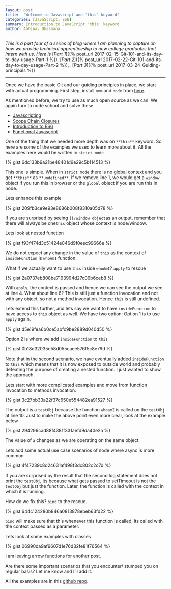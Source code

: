 ```yaml
---
layout: post
title:  "Welcome to Javascript and 'this' keyword"
categories: [JavaScript, ES6]
summary: Introduction to JavaScript 'this' keyword
author: Abhinav Dhasmana
---
```


_This is a part four of a series of blog where I am planning to capture on how we provide technical apprenticeship to new college graduates that intern with us. Here is_ [_Part 1_]({% post_url 2017-02-15-Git-101-and-its-day-to-day-usage-Part-1 %})_,_ [_Part 2_]({% post_url 2017-02-22-Git-101-and-its-day-to-day-usage-Part-2 %}),_ [_Part 3_]({% post_url 2017-03-24-Guiding-principals %})


* * *

Once we have the basic Git and our guiding principles in place, we start with actual programming. First step, install `nvm` and `node` from [here](https://github.com/creationix/nvm).

As mentioned before, we try to use as much open source as we can. We again turn to node school and solve these

*   [Javascripting](https://github.com/workshopper/javascripting)
*   [Scope Chain Closures](https://github.com/workshopper/scope-chains-closures)
*   [Introduction to ES6](https://github.com/domenic/count-to-6)
*   [Functional Javascript](https://github.com/timoxley/functional-javascript-workshop)

One of the thing that we needed more depth was on `**this**` keyword. So here are some of the examples we used to learn more about it. All the examples here would be written in `strict mode`


{% gist 6dc133b9a21be48401d6e29c5b114513 %}

This one is simple. When in `strict mode` there is no global context and you get `**this**` as `**undefined**`. If we remove line 1, we would get a `window` object if you run this in browser or the `global` object if you are run this in node.

Lets enhance this example

{% gist 209fb3ce9e93e8686b008f8310a05d78 %}

If you are surprised by seeing `{}/window object`as an output, remember that there will always be one`this` object whose context is node/window.

Lets look at nested function

{% gist f93f474d3c51424e046d9f0eec99666e %}

We do not expect any change in the value of `this` as the context of `insideFunction` is `whoAmI` function.

What if we actually want to use `this` inside `whoAmI`? `apply` to rescue

{% gist 2a0737eb808be7193994d27c09b6ceb8 %}


With `apply`, the context is passed and hence we can see the output we see at line 4\. What about line 6? This is still just a function invocation and not with any object, so not a method invocation. Hence `this` is still undefined.

Lets extend this further, and lets say we want to have `insideFunction` to have access to `this` object as well. We have two option: Option 1 is to use `apply` again.

{% gist d5e19fea6b0ce5abfc9be2889d040d50 %}

Option 2 is where we add `insideFunction` to `this`

{% gist 0b18d32035e58d055caee576f5c8e79d %}

Note that in the second scenario, we have eventually added `insideFunction` to `this` which means that it is now exposed to outside world and probably defeating the purpose of creating a nested function. I just wanted to show the approach.

Lets start with more complicated examples and move from function invocation to methods invocation.

{% gist 3c27bb33a22f37c650e554482ea91527 %}

The output is a `testObj` because the function `whoamI` is called on the `testObj` at line 10\. Just to make the above point even more clear, look at the example below

{% gist 294296cad88f4381f331aefd9da40e2a %}

The value of `a` changes as we are operating on the same object.

Lets add some actual use case scenarios of node where async is more common

{% gist 4f47239c8d24631af498f3dc802c2c7d %}

If you are surprised by the result that the second log statement does not print the `testObj`, its because what gets passed to setTimeout is not the `testObj` but just the function. Later, the function is called with the context in which it is running.

How do we fix this? `bind` to the rescue.

{% gist 644c124280b846a0813878ebeb63fd22 %}

`bind` will make sure that this whenever this function is called, its called with the context passed as a parameter.

Lets look at some examples with classes

{% gist 06990da9af9607d1e76d32fe81f76564 %}

I am leaving arrow functions for another post.

Are there some important scenarios that you encounter/ stumped you on regular basis? Let me know and I’ll add it.

All the examples are in this [github repo](https://github.com/abhinavdhasmana/javacriptThisKeywordExamples).